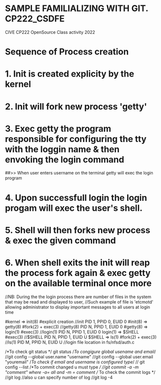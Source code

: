 # SAMPLE FAMILIALIZING WITH GIT. CP222_CSDFE
CIVE CP222 OpenSource Class activity 2022
# Sequence of Process creation
# 1. Init is created explicity by the kernel
# 2. Init will fork new process 'getty'
# 3. Exec getty the program responsible for configuring the tty with the loggin name & then envoking the login command
##>> When user enters username on the terminal getty will exec the login program
# 4. Upon successfull login the login progam will exec the user's shell.
# 5. Shell will then forks new process & exec the given command
# 6. When shell exits the init will reap the process fork again & exec getty on the available terminal once more

//NB: During the the login process there are number of files in the system that may be read and displayed to user,
//Such example of file is 'etcmotd' allowing administrator to display important messages to all users at login time

#kernel => init(8) #explicit creation
//init PID 1, PPID 0, EUID 0
#init(8) => getty(8) #fork(2) + exec(3)
//getty(8) PID N, PPID 1, EUID 0
#getty(8) => login(1) #exec(3)
//login(1) PID N, PPID 1, EUID 0
login(1) => $SHELL #exec(3)
//$SHELL PID N, PPID 1, EUID U
$SHELL => ls(1) #fork(2) + exec(3) 
//ls(1) PID M, PPID N, EUID U
//login file location in fs/nfsd/auth.c


/*To check git status */ git status
/*To congigure global usename and email*/ 
//git config --global user.name "username"
//git config --global user.email "youremail"
/*To check if email and username is configured type*/
// git config --list
/*To commit changed u must type */
//git commit -a -m "comment" where -a= all and -m = comment
/* To check the commit logs */
//git log 
//also u can specify number of log 
//git log -4
